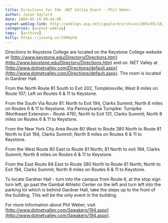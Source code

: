 ```yaml
---
title: Directions for the .NET Valley Event - Phil Weber
author: Jason Gaylord
date: 2004-05-18 09:44:00
aspnet-weblog-link: http://weblogs.asp.net/jgaylord/archive/2004/05/18/134027.aspx
categories: [aspnet-weblog]
tags:  [archive]
bitly: https://jasong.us/35Wkph8
---
```


Directions to Keystone College are located on the Keystone College website at [http://www.keystone.edu/Directory/Directions.htm](http://www.keystone.edu/Directory/Directions.htm) and on .NET Valley at [http://www.dotnetvalley.com/Directions/default.aspx](http://www.dotnetvalley.com/Directions/default.aspx). The room is located in Gardner Hall.

From the North
Route 81 South to Exit 202, Tompkinsville; West 8 miles on Route 107; Left on Routes 6 & 11 to Keystone.

From the South
Via Route 81: North to Exit 194, Clarks Summit; North 8 miles on Routes 6 & 11 to Keystone.  Via Pennsylvania Turnpike: Turnpike (Northeast Extension - Route 476); North to Exit 131, Clarks Summit; North 8 miles on Routes 6 & 11 to Keystone.

From the New York City Area
Route 80 West to Route 380 North to Route 81 North to Exit 194, Clarks Summit; North 8 miles on Routes 6 & 11 to Keystone.

From the West
Route 80 East to Route 81 North; 81 North to exit 194, Clarks Summit; North 8 miles on Routes 6 & 11 to Keystone.

From the East
Route 84 East to Route 380 North to Route 81 North; North to Exit 194, Clarks Summit; North 8 miles on Routes 6 & 11 to Keystone.

To locate Gardner Hall - turn into the campus from Route 6, at the stop sign turn left, go past the Gambal Athletic Center on the left and turn left into the parking lot which is behind Gardner Hall, take the steps up to the front of the building.  This will be the only event in the building.

For more information about Phil Weber, visit [http://www.dotnetvalley.com/Speakers/194.aspx](http://www.dotnetvalley.com/Speakers/194.aspx).